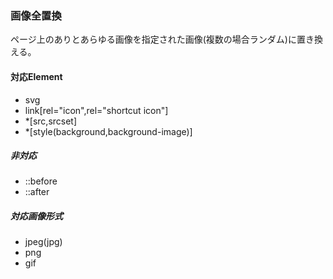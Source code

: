 ### 画像全置換

ページ上のありとあらゆる画像を指定された画像(複数の場合ランダム)に置き換える。

#### 対応Element
* svg
* link[rel="icon",rel="shortcut icon"]
* *[src,srcset]
* *[style(background,background-image)]

##### 非対応
* ::before
* ::after

##### 対応画像形式
* jpeg(jpg)
* png
* gif

